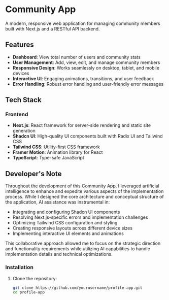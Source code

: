 # Community App
A modern, responsive web application for managing community members built with Next.js and a RESTful API backend.

## Features
- **Dashboard**: View total number of users and community stats
- **User Management**: Add, view, edit, and manage community members
- **Responsive Design**: Works seamlessly on desktop, tablet, and mobile devices
- **Interactive UI**: Engaging animations, transitions, and user feedback
- **Error Handling**: Robust error handling and user-friendly error messages

## Tech Stack
### Frontend
- **Next.js**: React framework for server-side rendering and static site generation
- **Shadcn UI**: High-quality UI components built with Radix UI and Tailwind CSS
- **Tailwind CSS**: Utility-first CSS framework
- **Framer Motion**: Animation library for React
- **TypeScript**: Type-safe JavaScript

## Developer's Note

Throughout the development of this Community App, I leveraged artificial intelligence to enhance and expedite various aspects of the implementation process. While I designed the core architecture and conceptual structure of the application, AI assistance was instrumental in:

- Integrating and configuring Shadcn UI components
- Resolving Next.js-specific errors and implementation challenges
- Optimizing Tailwind CSS configuration and styling
- Creating responsive layouts across different device sizes
- Implementing interactive UI elements and animations

This collaborative approach allowed me to focus on the strategic direction and functionality requirements while utilizing AI capabilities to handle implementation details and technical optimizations. 

### Installation
1. Clone the repository:
   ```bash
   git clone https://github.com/yourusername/profile-app.git
   cd profile-app
   ```

